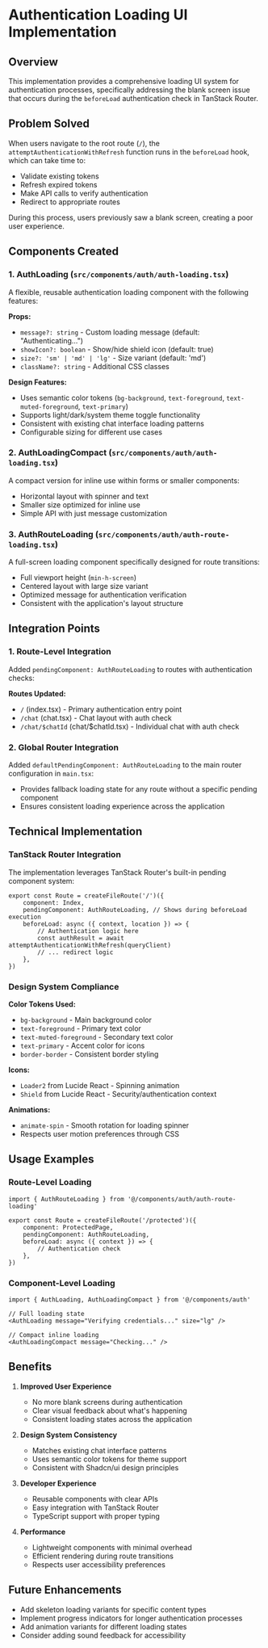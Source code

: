 # Authentication Loading UI Implementation

## Overview

This implementation provides a comprehensive loading UI system for authentication processes, specifically addressing the
blank screen issue that occurs during the `beforeLoad` authentication check in TanStack Router.

## Problem Solved

When users navigate to the root route (`/`), the `attemptAuthenticationWithRefresh` function runs in the `beforeLoad`
hook, which can take time to:

- Validate existing tokens
- Refresh expired tokens
- Make API calls to verify authentication
- Redirect to appropriate routes

During this process, users previously saw a blank screen, creating a poor user experience.

## Components Created

### 1. AuthLoading (`src/components/auth/auth-loading.tsx`)

A flexible, reusable authentication loading component with the following features:

**Props:**

- `message?: string` - Custom loading message (default: "Authenticating...")
- `showIcon?: boolean` - Show/hide shield icon (default: true)
- `size?: 'sm' | 'md' | 'lg'` - Size variant (default: 'md')
- `className?: string` - Additional CSS classes

**Design Features:**

- Uses semantic color tokens (`bg-background`, `text-foreground`, `text-muted-foreground`, `text-primary`)
- Supports light/dark/system theme toggle functionality
- Consistent with existing chat interface loading patterns
- Configurable sizing for different use cases

### 2. AuthLoadingCompact (`src/components/auth/auth-loading.tsx`)

A compact version for inline use within forms or smaller components:

- Horizontal layout with spinner and text
- Smaller size optimized for inline use
- Simple API with just message customization

### 3. AuthRouteLoading (`src/components/auth/auth-route-loading.tsx`)

A full-screen loading component specifically designed for route transitions:

- Full viewport height (`min-h-screen`)
- Centered layout with large size variant
- Optimized message for authentication verification
- Consistent with the application's layout structure

## Integration Points

### 1. Route-Level Integration

Added `pendingComponent: AuthRouteLoading` to routes with authentication checks:

**Routes Updated:**

- `/` (index.tsx) - Primary authentication entry point
- `/chat` (chat.tsx) - Chat layout with auth check
- `/chat/$chatId` (chat/$chatId.tsx) - Individual chat with auth check

### 2. Global Router Integration

Added `defaultPendingComponent: AuthRouteLoading` to the main router configuration in `main.tsx`:

- Provides fallback loading state for any route without a specific pending component
- Ensures consistent loading experience across the application

## Technical Implementation

### TanStack Router Integration

The implementation leverages TanStack Router's built-in pending component system:

```tsx
export const Route = createFileRoute('/')({
	component: Index,
	pendingComponent: AuthRouteLoading, // Shows during beforeLoad execution
	beforeLoad: async ({ context, location }) => {
		// Authentication logic here
		const authResult = await attemptAuthenticationWithRefresh(queryClient)
		// ... redirect logic
	},
})
```

### Design System Compliance

**Color Tokens Used:**

- `bg-background` - Main background color
- `text-foreground` - Primary text color
- `text-muted-foreground` - Secondary text color
- `text-primary` - Accent color for icons
- `border-border` - Consistent border styling

**Icons:**

- `Loader2` from Lucide React - Spinning animation
- `Shield` from Lucide React - Security/authentication context

**Animations:**

- `animate-spin` - Smooth rotation for loading spinner
- Respects user motion preferences through CSS

## Usage Examples

### Route-Level Loading

```tsx
import { AuthRouteLoading } from '@/components/auth/auth-route-loading'

export const Route = createFileRoute('/protected')({
	component: ProtectedPage,
	pendingComponent: AuthRouteLoading,
	beforeLoad: async ({ context }) => {
		// Authentication check
	},
})
```

### Component-Level Loading

```tsx
import { AuthLoading, AuthLoadingCompact } from '@/components/auth'

// Full loading state
<AuthLoading message="Verifying credentials..." size="lg" />

// Compact inline loading
<AuthLoadingCompact message="Checking..." />
```

## Benefits

1. **Improved User Experience**

   - No more blank screens during authentication
   - Clear visual feedback about what's happening
   - Consistent loading states across the application

2. **Design System Consistency**

   - Matches existing chat interface patterns
   - Uses semantic color tokens for theme support
   - Consistent with Shadcn/ui design principles

3. **Developer Experience**

   - Reusable components with clear APIs
   - Easy integration with TanStack Router
   - TypeScript support with proper typing

4. **Performance**
   - Lightweight components with minimal overhead
   - Efficient rendering during route transitions
   - Respects user accessibility preferences

## Future Enhancements

- Add skeleton loading variants for specific content types
- Implement progress indicators for longer authentication processes
- Add animation variants for different loading states
- Consider adding sound feedback for accessibility
